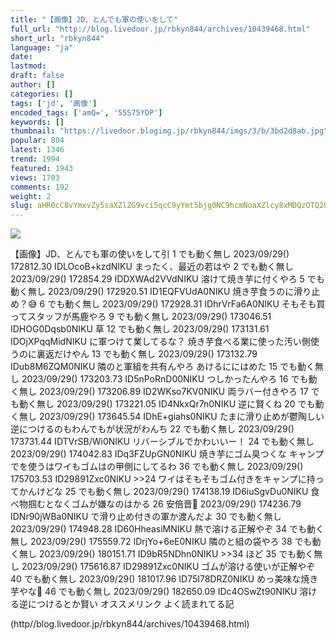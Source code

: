 ```yaml
---
title: "【画像】JD、とんでも軍の使いをして"
full_url: "http://blog.livedoor.jp/rbkyn844/archives/10439468.html"
short_url: "rbkyn844"
language: "ja"
date: 
lastmod: 
draft: false
author: []
categories: []
tags: ['jd', '画像']
encoded_tags: ['amQ=', '55S75YOP']
keywords: []
thumbnail: "https://livedoor.blogimg.jp/rbkyn844/imgs/3/b/3bd2d8ab.jpg"
popular: 804
latest: 1346
trend: 1994
featured: 1943
views: 1703
comments: 192
weight: 2
slug: aHR0cC8vYmxvZy5saXZlZG9vci5qcC9yYmt5bjg0NC9hcmNoaXZlcy8xMDQzOTQ2OC5odG1s
---
```


![](https://livedoor.blogimg.jp/rbkyn844/imgs/3/b/3bd2d8ab.jpg)

【画像】JD、とんでも軍の使いをして引 1 でも動く無し 2023/09/29() 172812.30 IDLOcoB+kzdNIKU まったく、最近の若はや 2 でも動く無し 2023/09/29() 172854.29 IDDXWAd2VVdNIKU 溶けて焼き芋に付くやろ 5 でも動く無し 2023/09/29() 172920.51 ID1EQFVUdA0NIKU 焼き芋食うのに滑り止め？😅 6 でも動く無し 2023/09/29() 172928.31 IDhrVrFa6A0NIKU そもそも買ってスタッフが馬鹿やろ 9 でも動く無し 2023/09/29() 173046.51 IDHOG0Dqsb0NIKU 草 12 でも動く無し 2023/09/29() 173131.61 IDOjXPqqMidNIKU に軍つけて業してるな？ 焼き芋食べる業に使った汚い側使うのに裏返だけやん 13 でも動く無し 2023/09/29() 173132.79 IDub8M6ZQM0NIKU 隣のと軍組を共有んやろ あけるににはめた 15 でも動く無し 2023/09/29() 173203.73 ID5nPoRnD00NIKU つしかったんやろ 16 でも動く無し 2023/09/29() 173206.89 ID2WKso7KV0NIKU 両ラバー付きやろ 17 でも動く無し 2023/09/29() 173221.05 ID4NkxQr7n0NIKU 逆に賢くね 20 でも動く無し 2023/09/29() 173645.54 IDhE+giahs0NIKU たまに滑り止めが鬱陶しい逆につけるのもわんでもが状況がわんち 22 でも動く無し 2023/09/29() 173731.44 IDTVrSB/Wi0NIKU リバーシブルでかわいいー！ 24 でも動く無し 2023/09/29() 174042.83 IDq3FZUpGN0NIKU 焼き芋にゴム臭つくな キャンプでを使うはワイもゴムはの甲側にしてるわ 36 でも動く無し 2023/09/29() 175703.53 ID29891Zxc0NIKU >>24 ワイはそもそもゴム付きをキャンプに持ってかんけどな 25 でも動く無し 2023/09/29() 174138.19 ID6iuSgvDu0NIKU 食べ物掴むとなくゴムが嫌なのはかる 26 安倍晋🥶 2023/09/29() 174236.79 IDNr90jWBa0NIKU で滑り止め付きの軍か渡んだよ 30 でも動く無し 2023/09/29() 174948.28 ID60HheasiMNIKU 熱で溶ける正解やぞ 34 でも動く無し 2023/09/29() 175559.72 IDrjYo+6eE0NIKU 隣のと組の袋やろ 38 でも動く無し 2023/09/29() 180151.71 ID9bR5NDhn0NIKU >>34 ほど 35 でも動く無し 2023/09/29() 175616.87 ID29891Zxc0NIKU ゴムが溶ける使いが正解やぞ 40 でも動く無し 2023/09/29() 181017.96 ID75I78DRZ0NIKU めっ美味な焼き芋やな🍠 46 でも動く無し 2023/09/29() 182650.09 IDc4OSwZt90NIKU 溶ける逆につけるとか賢い オススメリンク よく読まれてる記

(http//blog.livedoor.jp/rbkyn844/archives/10439468.html)
